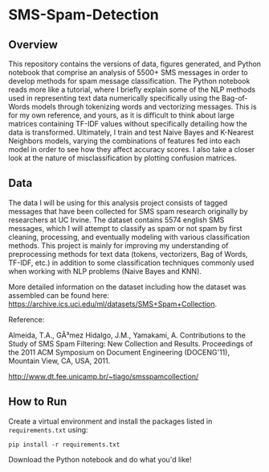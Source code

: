 # SMS-Spam-Detection
## Overview
This repository contains the versions of data, figures generated, and Python notebook that comprise an analysis of 5500+ SMS messages in order to develop methods for spam message classification. The Python notebook reads more like a tutorial, where I briefly explain some of the NLP methods used in representing text data numerically specifically using the Bag-of-Words models through tokenizing words and vectorizing messages. This is for my own reference, and yours, as it is difficult to think about large matrices containing TF-IDF values without specifically detailing how the data is transformed. Ultimately, I train and test Naive Bayes and K-Nearest Neighbors models, varying the combinations of features fed into each model in order to see how they affect accuracy scores. I also take a closer look at the nature of misclassification by plotting confusion matrices.

## Data
The data I will be using for this analysis project consists of tagged messages that have been collected for SMS spam research originally by researchers at UC Irvine. The dataset contains 5574 english SMS messages, which I will attempt to classify as spam or not spam by first cleaning, processing, and eventually modeling with various classification methods. This project is mainly for improving my understanding of preprocessing methods for text data (tokens, vectorizers, Bag of Words, TF-IDF, etc.) in addition to some classification techniques commonly used when working with NLP problems (Naive Bayes and KNN).

More detailed information on the dataset including how the dataset was assembled can be found here: https://archive.ics.uci.edu/ml/datasets/SMS+Spam+Collection.

Reference:

Almeida, T.A., GÃ³mez Hidalgo, J.M., Yamakami, A. Contributions to the Study of SMS Spam Filtering: New Collection and Results. Proceedings of the 2011 ACM Symposium on Document Engineering (DOCENG'11), Mountain View, CA, USA, 2011.

http://www.dt.fee.unicamp.br/~tiago/smsspamcollection/

## How to Run
Create a virtual environment and install the packages listed in `requirements.txt` using:
```
pip install -r requirements.txt
```
Download the Python notebook and do what you'd like!
